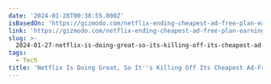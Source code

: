 ```yaml
---
date: '2024-01-28T00:38:55.000Z'
isBasedOn: 'https://gizmodo.com/netflix-ending-cheapest-ad-free-plan-earnings-1851192219'
link: 'https://gizmodo.com/netflix-ending-cheapest-ad-free-plan-earnings-1851192219'
slug: >-
  2024-01-27-netflix-is-doing-great-so-its-killing-off-its-cheapest-ad-free-plan-for-g
tags:
  - Tech
title: 'Netflix Is Doing Great, So It''s Killing Off Its Cheapest Ad-Free Plan for G'
---
```


